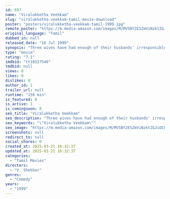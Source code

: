 ```yaml
---
id: 697
name: "Viralukketha Veekkam"
slug: "viralukketha-veekkam-tamil-movie-download"
poster: "posters/viralukketha-veekkam-tamil-1999.jpg"
remote_poster: "https://m.media-amazon.com/images/M/MV5BY2E5ZmViNzktZGJiOC00MjEwLWIwYWUtNmQ2MTEwM2Y0ZWZiXkEyXkFqcGc@._V1_SX300.jpg"
original_language: "Tamil"
dubbed_in: null
released_date: "16 Jul 1999"
synopsis: "Three wives have had enough of their husbands' irresponsible ways and get jobs to manage their homes, but the husbands get upset over losing their positions as breadwinners."
type: "movie"
rating: "7.1"
imdbid: "tt10157546"
tmdbid: null
views: 0
likes: 0
dislikes: 0
author_id: 1
trailer_url: null
runtime: "156 min"
is_featured: 0
is_active: 1
is_comingsoon: 0
seo_title: "Viralukketha Veekkam"
seo_description: "Three wives have had enough of their husbands' irresponsible ways and get jobs to manage their homes, but the husbands get upset over losing their positions as breadwinners."
seo_keywords: "\"Viralukketha Veekkam\""
seo_image: "https://m.media-amazon.com/images/M/MV5BY2E5ZmViNzktZGJiOC00MjEwLWIwYWUtNmQ2MTEwM2Y0ZWZiXkEyXkFqcGc@._V1_SX300.jpg"
screenshots: null
redirect_to: null
social_shares: 0
created_at: 2025-03-21 16:32:37
updated_at: 2025-03-21 16:32:37
categories:
  - "Tamil Movies"
directors:
  - "V. Shekhar"
genres:
  - "Comedy"
years:
  - "1999"
---
```

